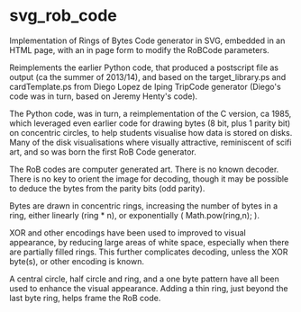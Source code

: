 # svg_rob_code
Implementation of Rings of Bytes Code generator in SVG, embedded in an HTML page, with an in page form to modify the RoBCode parameters. 

Reimplements the earlier Python code, that produced a postscript file as output (ca the summer of 2013/14), and based on the target_library.ps and cardTemplate.ps from Diego Lopez de Iping TripCode generator (Diego's code was in turn, based on Jeremy Henty's code). 

The Python code, was in turn, a reimplementation of the C version, ca 1985, which leveraged even earlier code for drawing bytes (8 bit, plus 1 parity bit) on concentric circles, to help students visualise how data is stored on disks. Many of the disk visualisations where visually attractive, reminiscent of scifi art, and so was born the first RoB Code generator.

The RoB codes are computer generated art. There is no known decoder. There is no key to orient the image for decoding, though it may be possible to deduce the bytes from the parity bits (odd parity).

Bytes are drawn in concentric rings, increasing the number of bytes in a ring, either linearly (ring * n), or exponentially ( Math.pow(ring,n); ). 

XOR and other encodings have been used to improved to visual appearance, by reducing large areas of white space, especially when there are partially filled rings. This further complicates decoding, unless the XOR byte(s), or other encoding is known. 

A central circle, half circle and ring, and a one byte pattern have all been used to enhance the visual appearance. Adding a thin ring, just beyond the last byte ring, helps frame the RoB code.








